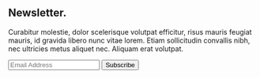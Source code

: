 ## Newsletter.

Curabitur molestie, dolor scelerisque volutpat efficitur, risus mauris feugiat
mauris, id gravida libero nunc vitae lorem. Etiam sollicitudin convallis nibh,
nec ultricies metus aliquet nec. Aliquam erat volutpat.

<div class="newsletter">
  <script type="text/javascript">var submitted=false;</script>
  <iframe name="hidden_iframe" id="hidden_iframe" style="display:none;" onload="if(submitted) {
    window.location.href='#';
  }"></iframe>
  <form class="form" action="https://docs.google.com/forms/d/e/XYZ/formResponse" method="post" target="hidden_iframe" onsubmit="submitted=true;">
    <input class="newsletter-email-input" name="emailAddress" type="email" placeholder="Email Address"
    multiple maxlength=256 required/>
    <button class="newsletter-submit-button" type="submit">Subscribe</button>
</form>
</div>
